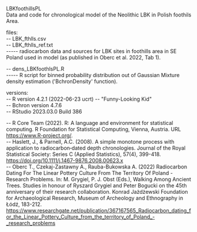 LBKfoothillsPL  
Data and code for chronological model of the Neolithic LBK in Polish foothils Area.  
  
files:  
-- LBK_fthlls.csv  
-- LBK_fthlls_ref.txt  
----- radiocarbon data and sources for LBK sites in foothills area in SE Poland used in model (as published in Oberc et al. 2022, Tab 1).
  
-- dens_LBKfoothlsPL.R  
----- R script for binned probability distribution out of Gaussian Mixture density estimation ('BchronDensity' function).

versions:  
-- R version 4.2.1 (2022-06-23 ucrt) -- "Funny-Looking Kid"  
-- Bchron version 4.7.6  
-- RStudio 2023.03.0 Build 386

-- R Core Team (2022). R: A language and environment for statistical computing. R Foundation for Statistical Computing, Vienna, Austria. URL https://www.R-project.org/.  
-- Haslett, J., & Parnell, A.C. (2008). A simple monotone process with application to radiocarbon‐dated depth chronologies. Journal of the Royal Statistical Society: Series C (Applied Statistics), 57(4), 399-418. https://doi.org/10.1111/j.1467-9876.2008.00623.x  
-- Oberc T., Czekaj-Zastawny A., Rauba-Bukowska A. (2022) Radiocarbon Dating For The Linear Pottery Culture From The Territory Of Poland - Research Problems. In: M. Grygiel, P. J. Obst (Eds.), Walking Among Ancient Trees. Studies in honour of Ryszard Grygiel and Peter Bogucki on the 45th anniversary of their research collaboration. Konrad Jażdżewski Foundation for Archaeological Research, Museum of Archeology and Ethnography in Łódź, 183-212. https://www.researchgate.net/publication/367167565_Radiocarbon_dating_for_the_Linear_Pottery_Culture_from_the_territory_of_Poland_-_research_problems
